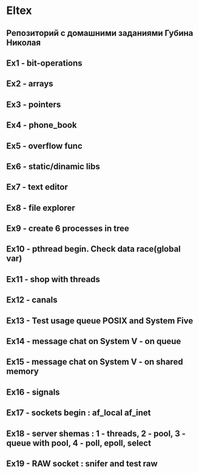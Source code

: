 # Eltex
## Репозиторий с домашними заданиями Губина Николая

## Ex1 - bit-operations
## Ex2 - arrays
## Ex3 - pointers
## Ex4 - phone_book
## Ex5 - overflow func
## Ex6 - static/dinamic libs
## Ex7 - text editor
## Ex8 - file explorer
## Ex9 - create 6 processes in tree
## Ex10 - pthread begin. Check data race(global var)
## Ex11 - shop with threads
## Ex12 - canals
## Ex13 - Test usage queue POSIX and System Five
## Ex14 - message chat on System V - on queue
## Ex15 - message chat on System V - on shared memory
## Ex16 - signals
## Ex17 - sockets begin : af_local af_inet
## Ex18 - server shemas : 1 - threads, 2 - pool, 3 - queue with pool, 4 - poll, epoll, select
## Ex19 - RAW socket : snifer and test raw